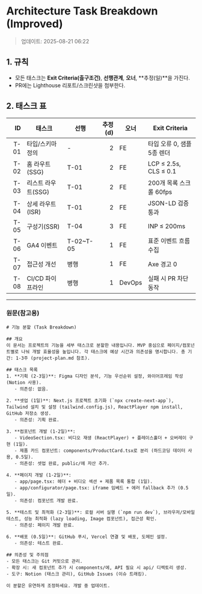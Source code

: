 # Architecture Task Breakdown (Improved)

> 업데이트: 2025-08-21 06:22

## 1. 규칙
- 모든 태스크는 **Exit Criteria(출구조건)**, **선행관계**, **오너**, **추정(일)**을 가진다.
- PR에는 Lighthouse 리포트/스크린샷을 첨부한다.

## 2. 태스크 표
| ID | 태스크 | 선행 | 추정(d) | 오너 | Exit Criteria |
|---:|---|---|---:|---|---|
| T-01 | 타입/스키마 정의 | - | 2 | FE | 타입 오류 0, 샘플 5종 렌더 |
| T-02 | 홈 라우트(SSG) | T-01 | 2 | FE | LCP ≤ 2.5s, CLS ≤ 0.1 |
| T-03 | 리스트 라우트(SSG) | T-01 | 2 | FE | 200개 목록 스크롤 60fps |
| T-04 | 상세 라우트(ISR) | T-01 | 2 | FE | JSON-LD 검증 통과 |
| T-05 | 구성기(SSR) | T-04 | 3 | FE | INP ≤ 200ms |
| T-06 | GA4 이벤트 | T-02~T-05 | 1 | FE | 표준 이벤트 흐름 수집 |
| T-07 | 접근성 개선 | 병행 | 1 | FE | Axe 경고 0 |
| T-08 | CI/CD 파이프라인 | 병행 | 1 | DevOps | 실패 시 PR 차단 동작 |


---
### 원문(참고용)

```
# 기능 분할 (Task Breakdown)

## 개요
이 문서는 프로젝트의 기능을 세부 태스크로 분할한 내용입니다. MVP 중심으로 페이지/컴포넌트별로 나눠 개발 효율성을 높입니다. 각 태스크에 예상 시간과 의존성을 명시합니다. 총 기간: 1-3주 (project-plan.md 참조).

## 태스크 목록
1. **기획 (2-3일)**: Figma 디자인 분석, 기능 우선순위 설정, 와이어프레임 작성 (Notion 사용).
   - 의존성: 없음.
   
2. **셋업 (1일)**: Next.js 프로젝트 초기화 (`npx create-next-app`), Tailwind 설치 및 설정 (tailwind.config.js), ReactPlayer npm install, GitHub 저장소 생성.
   - 의존성: 기획 완료.

3. **컴포넌트 개발 (1-2일)**:
   - VideoSection.tsx: 비디오 재생 (ReactPlayer) + 플레이스홀더 + 오버레이 구현 (1일).
   - 제품 카드 컴포넌트: components/ProductCard.tsx로 분리 (하드코딩 데이터 사용, 0.5일).
   - 의존성: 셋업 완료, public/에 자산 추가.

4. **페이지 개발 (1-2일)**:
   - app/page.tsx: 헤더 + 비디오 섹션 + 제품 목록 통합 (1일).
   - app/configurator/page.tsx: iframe 임베드 + 에러 fallback 추가 (0.5일).
   - 의존성: 컴포넌트 개발 완료.

5. **테스트 및 최적화 (2-3일)**: 로컬 서버 실행 (`npm run dev`), 브라우저/모바일 테스트, 성능 최적화 (lazy loading, Image 컴포넌트), 접근성 확인.
   - 의존성: 페이지 개발 완료.

6. **배포 (0.5일)**: GitHub 푸시, Vercel 연결 및 배포, 도메인 설정.
   - 의존성: 테스트 완료.

## 의존성 및 주의점
- 모든 태스크는 Git 커밋으로 관리.
- 확장 시: 새 컴포넌트 추가 시 components/에, API 필요 시 api/ 디렉토리 생성.
- 도구: Notion (태스크 관리), GitHub Issues (이슈 트래킹).

이 분할은 유연하게 조정하세요. 개발 중 업데이트.

```